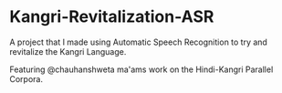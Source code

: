 # Kangri-Revitalization-ASR
A project that I made using Automatic Speech Recognition to try and revitalize the Kangri Language.

Featuring @chauhanshweta ma'ams work on the Hindi-Kangri Parallel Corpora.
